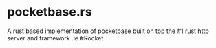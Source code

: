 # pocketbase.rs
A rust based implementation of pocketbase built on top the #1 rust http server and framework .ie #Rocket

